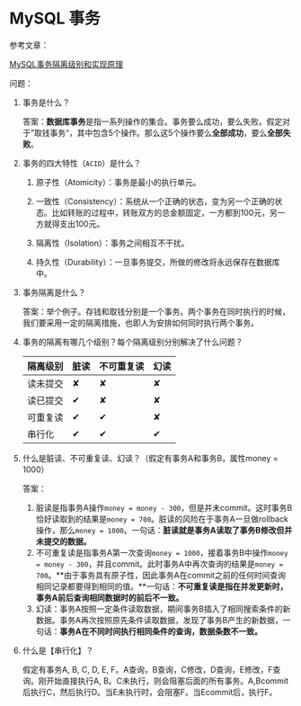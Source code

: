 # MySQL 事务

参考文章：

[MySQL事务隔离级别和实现原理](https://zhuanlan.zhihu.com/p/117476959)



问题：

1. 事务是什么？

   答案：**数据库事务**是指一系列操作的集合。事务要么成功，要么失败。假定对于”取钱事务“，其中包含5个操作。那么这5个操作要么**全部成功**，要么**全部失败**。

   

2. 事务的四大特性（`ACID`）是什么？

   1. 原子性（Atomicity）：事务是最小的执行单元。

   2. 一致性（Consistency）：系统从一个正确的状态，变为另一个正确的状态。比如转账的过程中，转账双方的总金额固定，一方都到100元，另一方就得支出100元。

   3. 隔离性（Isolation）：事务之间相互不干扰。

   4. 持久性（Durability）：一旦事务提交，所做的修改将永远保存在数据库中。

      

3. 事务隔离是什么？

   答案：举个例子。存钱和取钱分别是一个事务。两个事务在同时执行的时候，我们要采用一定的隔离措施，也即人为安排如何同时执行两个事务。

   

4. 事务的隔离有哪几个级别？每个隔离级别分别解决了什么问题？

   | 隔离级别 | 脏读 | 不可重复读 | 幻读 |
   | -------- | ---- | ---------- | ---- |
   | 读未提交 | ✘    | ✘          | ✘    |
   | 读已提交 | ✔    | ✘          | ✘    |
   | 可重复读 | ✔    | ✔          | ✘    |
   | 串行化   | ✔    | ✔          | ✔    |

   

5. 什么是脏读、不可重复读、幻读？（假定有事务A和事务B，属性money = 1000）

   答案：

   1. 脏读是指事务A操作`money = money - 300`，但是并未commit。这时事务B恰好读取到的结果是`money = 700`。脏读的风险在于事务A一旦做rollback操作，那么`money = 1000`。一句话：**脏读就是事务A读取了事务B修改但并未提交的数据。**
   2. 不可重复读是指事务A第一次查询`money = 1000`，接着事务B中操作`money = money - 300`，并且commit。此时事务A中再次查询的结果是`money = 700`。**由于事务具有原子性，因此事务A在commit之前的任何时间查询相同记录都要得到相同的值。**一句话：**不可重复读是指在并发更新时，事务A前后查询相同数据时的前后不一致。**
   3. 幻读：事务A按照一定条件读取数据，期间事务B插入了相同搜索条件的新数据。事务A再次按照原先条件读取数据，发现了事务B产生的新数据，一句话：**事务A在不同时间执行相同条件的查询，数据条数不一致。**

6. 什么是【串行化】？

   假定有事务A, B, C, D, E, F。A查询，B查询，C修改，D查询，E修改，F查询。刚开始直接执行A, B。C未执行，则会阻塞后面的所有事务。A,Bcommit后执行C，然后执行D。当E未执行时，会阻塞F。当Ecommit后，执行F。
